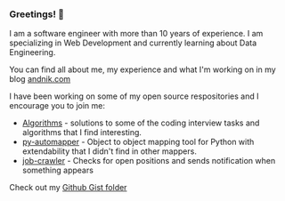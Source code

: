 ### Greetings! 👋

I am a software engineer with more than 10 years of experience. I am specializing in Web Development and currently learning about Data Engineering.

You can find all about me, my experience and what I'm working on in my blog [andnik.com](https://andnik.com)

I have been working on some of my open source respositories and I encourage you to join me:
* [Algorithms](https://github.com/anikolaienko/Algorithms) - solutions to some of the coding interview tasks and algorithms that I find interesting.
* [py-automapper](https://github.com/anikolaienko/py-automapper) - Object to object mapping tool for Python with extendability that I didn't find in other mappers.
* [job-crawler](https://github.com/anikolaienko/job-crawler) - Checks for open positions and sends notification when something appears

Check out my [Github Gist folder](https://gist.github.com/anikolaienko)
